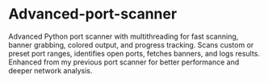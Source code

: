 # Advanced-port-scanner
Advanced Python port scanner with multithreading for fast scanning, banner grabbing, colored output, and progress tracking. Scans custom or preset port ranges, identifies open ports, fetches banners, and logs results. Enhanced from my previous port scanner for better performance and deeper network analysis.
